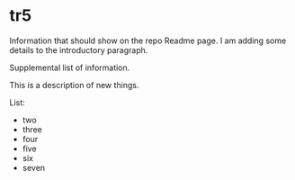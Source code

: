 # tr5

Information that should show on the repo Readme page.  I am adding some details to the introductory paragraph.

Supplemental list of information.

This is a description of new things.

List:

- two
- three
- four
- five
- six
- seven
